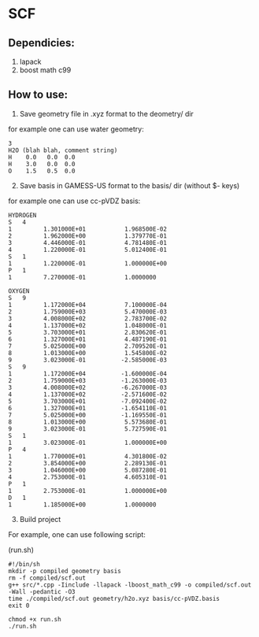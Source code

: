 # SCF

## Dependicies:
1. lapack
2. boost math c99
   
## How to use:
1. Save geometry file in .xyz format to the deometry/ dir

for example one can use water geometry:
```
3
H2O (blah blah, comment string)
H    0.0   0.0  0.0
H    3.0   0.0  0.0
O    1.5   0.5  0.0
```

2. Save basis in GAMESS-US format to the basis/ dir (without $- keys)

for example one can use cc-pVDZ basis:
```
HYDROGEN
S   4
1         1.301000E+01           1.968500E-02
2         1.962000E+00           1.379770E-01
3         4.446000E-01           4.781480E-01
4         1.220000E-01           5.012400E-01
S   1
1         1.220000E-01           1.000000E+00
P   1
1         7.270000E-01           1.0000000

OXYGEN
S   9
1         1.172000E+04           7.100000E-04
2         1.759000E+03           5.470000E-03
3         4.008000E+02           2.783700E-02
4         1.137000E+02           1.048000E-01
5         3.703000E+01           2.830620E-01
6         1.327000E+01           4.487190E-01
7         5.025000E+00           2.709520E-01
8         1.013000E+00           1.545800E-02
9         3.023000E-01          -2.585000E-03
S   9
1         1.172000E+04          -1.600000E-04
2         1.759000E+03          -1.263000E-03
3         4.008000E+02          -6.267000E-03
4         1.137000E+02          -2.571600E-02
5         3.703000E+01          -7.092400E-02
6         1.327000E+01          -1.654110E-01
7         5.025000E+00          -1.169550E-01
8         1.013000E+00           5.573680E-01
9         3.023000E-01           5.727590E-01
S   1
1         3.023000E-01           1.000000E+00
P   4
1         1.770000E+01           4.301800E-02
2         3.854000E+00           2.289130E-01
3         1.046000E+00           5.087280E-01
4         2.753000E-01           4.605310E-01
P   1
1         2.753000E-01           1.000000E+00
D   1
1         1.185000E+00           1.0000000
```

3. Build project

For example, one can use following script:

(run.sh)
```
#!/bin/sh
mkdir -p compiled geometry basis
rm -f compiled/scf.out
g++ src/*.cpp -Iinclude -llapack -lboost_math_c99 -o compiled/scf.out -Wall -pedantic -O3
time ./compiled/scf.out geometry/h2o.xyz basis/cc-pVDZ.basis
exit 0
```
```
chmod +x run.sh
./run.sh
```
